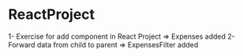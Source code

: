 # ReactProject

1- Exercise for add component in React Project => Expenses added
2- Forward data from child to parent => ExpensesFilter added
